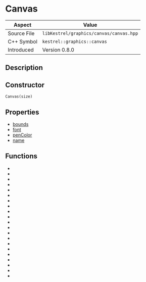 # Canvas
| Aspect | Value |
| --- | --- |
| Source File | `libKestrel/graphics/canvas/canvas.hpp` |
| C++ Symbol | `kestrel::graphics::canvas` |
| Introduced | Version 0.8.0 |
## Description
## Constructor
```
Canvas(size)
```
## Properties

 - [bounds](bounds.md)
 - [font](font.md)
 - [penColor](penColor.md)
 - [name](name.md)

## Functions

 - [](applyMask.md)
 - [](drawStaticImage.md)
 - [](spawnEntity.md)
 - [](drawColorIcon.md)
 - [](rebuildEntityTexture.md)
 - [](drawImage.md)
 - [](drawText.md)
 - [](drawMacintoshPicture.md)
 - [](clearClippingRect.md)
 - [](layoutTextInBounds.md)
 - [](characterPointInText.md)
 - [](drawMask.md)
 - [](layoutText.md)
 - [](fillRect.md)
 - [](fillCircle.md)
 - [](clear.md)
 - [](drawCircle.md)
 - [](drawLine.md)
 - [](entity.md)
 - [](setClippingRect.md)
 - [](drawRect.md)

